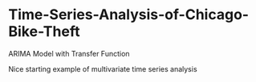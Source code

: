 # Time-Series-Analysis-of-Chicago-Bike-Theft
ARIMA Model with Transfer Function


Nice starting example of multivariate time series analysis
